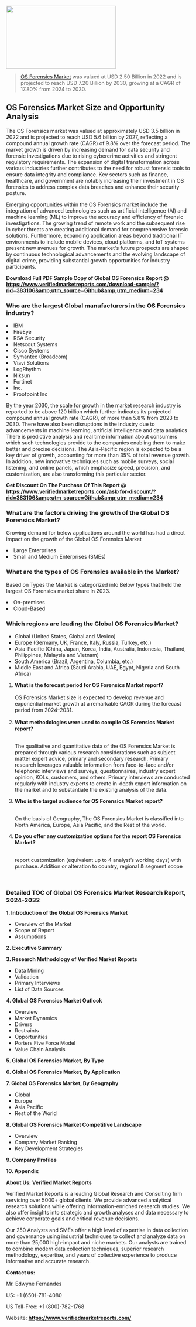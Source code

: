 <img src="https://ffe5etoiles.com/wp-content/uploads/2024/12/MST1-300x171.png" alt="" width="300" height="171" class="alignnone size-medium wp-image-20088" /><blockquote><p><p><a href="https://www.verifiedmarketreports.com/download-sample/?rid=383106&utm_source=Github&utm_medium=234" target="_blank">OS Forensics Market</a> was valued at USD 2.50 Billion in 2022 and is projected to reach USD 7.20 Billion by 2030, growing at a CAGR of 17.80% from 2024 to 2030.</p></blockquote><p><h2>OS Forensics Market Size and Opportunity Analysis</h2><p>The OS Forensics market was valued at approximately USD 3.5 billion in 2022 and is projected to reach USD 5.6 billion by 2027, reflecting a compound annual growth rate (CAGR) of 9.8% over the forecast period. The market growth is driven by increasing demand for data security and forensic investigations due to rising cybercrime activities and stringent regulatory requirements. The expansion of digital transformation across various industries further contributes to the need for robust forensic tools to ensure data integrity and compliance. Key sectors such as finance, healthcare, and government are notably increasing their investment in OS forensics to address complex data breaches and enhance their security posture.</p><p>Emerging opportunities within the OS Forensics market include the integration of advanced technologies such as artificial intelligence (AI) and machine learning (ML) to improve the accuracy and efficiency of forensic investigations. The growing trend of remote work and the subsequent rise in cyber threats are creating additional demand for comprehensive forensic solutions. Furthermore, expanding application areas beyond traditional IT environments to include mobile devices, cloud platforms, and IoT systems present new avenues for growth. The market's future prospects are shaped by continuous technological advancements and the evolving landscape of digital crime, providing substantial growth opportunities for industry participants.</p></p><p class=""><strong>Download Full PDF Sample Copy of Global OS Forensics Report @ <a href="https://www.verifiedmarketreports.com/download-sample/?rid=383106&amp;utm_source=Github&amp;utm_medium=234" target="_blank">https://www.verifiedmarketreports.com/download-sample/?rid=383106&amp;utm_source=Github&amp;utm_medium=234</a></strong></p><h3 id="" class="">Who are the largest Global manufacturers in the OS Forensics industry?</h3><p><li>IBM</li><li> FireEye</li><li> RSA Security</li><li> Netscout Systems</li><li> Cisco Systems</li><li> Symantec (Broadcom)</li><li> Viavi Solutions</li><li> LogRhythm</li><li> Niksun</li><li> Fortinet</li><li> Inc.</li><li> Proofpoint Inc</li></p><div class=""><div class="" dir="" data-message-author-role="" data-message-id="" data-message-model-slug=""><div class=""><div class=""><div class=""><div class="" dir="" data-message-author-role="" data-message-id="" data-message-model-slug=""><div class=""><div class=""><p>By the year 2030, the scale for growth in the market research industry is reported to be above 120 billion which further indicates its projected compound annual growth rate (CAGR), of more than 5.8% from 2023 to 2030. There have also been disruptions in the industry due to advancements in machine learning, artificial intelligence and data analytics There is predictive analysis and real time information about consumers which such technologies provide to the companies enabling them to make better and precise decisions. The Asia-Pacific region is expected to be a key driver of growth, accounting for more than 35% of total revenue growth. In addition, new innovative techniques such as mobile surveys, social listening, and online panels, which emphasize speed, precision, and customization, are also transforming this particular sector.</p><p><strong>Get Discount On The Purchase Of This Report @&nbsp; <a href="https://www.verifiedmarketreports.com/ask-for-discount/?rid=383106&amp;utm_source=Github&amp;utm_medium=234" target="_blank">https://www.verifiedmarketreports.com/ask-for-discount/?rid=383106&amp;utm_source=Github&amp;utm_medium=234</a></strong></p></div></div></div></div></div></div></div></div><h3 id="" class="">What are the factors driving the growth of the Global OS Forensics Market?</h3><p id="" class="">Growing demand for below applications around the world has had a direct impact on the growth of the Global OS Forensics Market</p><p id="" class=""><li>Large Enterprises</li><li> Small and Medium Enterprises (SMEs)</li></p><h3 id="" class="">What are the types of OS Forensics available in the Market?</h3><p id="" class="">Based on Types the Market is categorized into Below types that held the largest OS Forensics market share In 2023.</p><p id="" class=""><li>On-premises</li><li> Cloud-Based</li></p><h3 id="" class="">Which regions are leading the Global OS Forensics Market?</h3><ul><li>Global (United States, Global and Mexico)</li><li>Europe (Germany, UK, France, Italy, Russia, Turkey, etc.)</li><li>Asia-Pacific (China, Japan, Korea, India, Australia, Indonesia, Thailand, Philippines, Malaysia and Vietnam)</li><li>South America (Brazil, Argentina, Columbia, etc.)</li><li>Middle East and Africa (Saudi Arabia, UAE, Egypt, Nigeria and South Africa)</li></ul><p><ol><li><strong>What is the forecast period for OS Forensics Market report?<br /></strong><br /><span data-sheets-root="1" data-sheets-value="{&quot;1&quot;:2,&quot;2&quot;:&quot;XXXX size is expected to develop revenue and exponential market growth at a remarkable CAGR during the forecast period from 2024&ndash;2030.&quot;}" data-sheets-userformat="{&quot;2&quot;:12674,&quot;4&quot;:{&quot;1&quot;:2,&quot;2&quot;:16776960},&quot;10&quot;:2,&quot;11&quot;:0,&quot;15&quot;:&quot;Arial&quot;,&quot;16&quot;:12}">OS Forensics Market size is expected to develop revenue and exponential market growth at a remarkable CAGR during the forecast period from 2024&ndash;2031.</span><br /><br /></li><li><strong>What methodologies were used to compile OS Forensics Market report?<br /><br /></strong><p>The qualitative and quantitative data of the&nbsp;OS Forensics Market is prepared through various research considerations such as subject matter expert advice, primary and secondary research. Primary research leverages valuable information from face-to-face and/or telephonic interviews and surveys, questionnaires, industry expert opinion, KOLs, customers, and others. Primary interviews are conducted regularly with industry experts to create in-depth expert information on the market and to substantiate the existing analysis of the data.&nbsp;</p></li><li><strong>Who is the target audience for OS Forensics Market report?<br /><br /></strong><p>On the basis of Geography, The&nbsp;OS Forensics Market is classified into North America, Europe, Asia Pacific, and the Rest of the world.</p></li><li><strong>Do you offer any customization options for the report OS Forensics Market?<br /><br /></strong><p>report customization (equivalent up to 4 analyst&rsquo;s working days) with purchase. Addition or alteration to country, regional &amp; segment scope</p><p>&nbsp;</p></li></ol></p><h3 id="" class="">Detailed TOC of Global OS Forensics Market Research Report, 2024-2032</h3><p id="" class=""><strong>1. Introduction of the Global OS Forensics Market</strong></p><ul><li>Overview of the Market</li><li>Scope of Report</li><li>Assumptions</li></ul><p id="" class=""><strong>2. Executive Summary</strong></p><p id="" class=""><strong>3. Research Methodology of&nbsp;Verified Market Reports</strong></p><ul><li>Data Mining</li><li>Validation</li><li>Primary Interviews</li><li>List of Data Sources</li></ul><p id="" class=""><strong>4. Global OS Forensics Market Outlook</strong></p><ul><li>Overview</li><li>Market Dynamics</li><li>Drivers</li><li>Restraints</li><li>Opportunities</li><li>Porters Five Force Model</li><li>Value Chain Analysis</li></ul><p id="" class=""><strong>5. Global OS Forensics Market, By&nbsp;Type</strong></p><p id="" class=""><strong>6. Global OS Forensics Market, By Application</strong></p><p id="" class=""><strong>7. Global OS Forensics Market, By Geography</strong></p><ul><li>Global</li><li>Europe</li><li>Asia Pacific</li><li>Rest of the World</li></ul><p id="" class=""><strong>8. Global OS Forensics Market Competitive Landscape</strong></p><ul><li>Overview</li><li>Company Market Ranking</li><li>Key Development Strategies</li></ul><p id="" class=""><strong>9. Company Profiles</strong></p><p id="" class=""><strong>10. Appendix</strong></p><p id="" class=""><strong>About Us: Verified Market Reports</strong></p><p id="" class="">Verified Market Reports is a leading Global Research and Consulting firm servicing over 5000+ global clients. We provide advanced analytical research solutions while offering information-enriched research studies. We also offer insights into strategic and growth analyses and data necessary to achieve corporate goals and critical revenue decisions.</p><p id="" class="">Our 250 Analysts and SMEs offer a high level of expertise in data collection and governance using industrial techniques to collect and analyze data on more than 25,000 high-impact and niche markets. Our analysts are trained to combine modern data collection techniques, superior research methodology, expertise, and years of collective experience to produce informative and accurate research.</p><p id="" class=""><strong>Contact us:</strong></p><p id="" class="">Mr. Edwyne Fernandes</p><p id="" class="">US: +1 (650)-781-4080</p><p id="" class="">US Toll-Free: +1 (800)-782-1768</p><p id="" class="">Website: <a target="" data-test-app-aware-link=""><strong>https://www.verifiedmarketreports.com/</strong></a></p>
